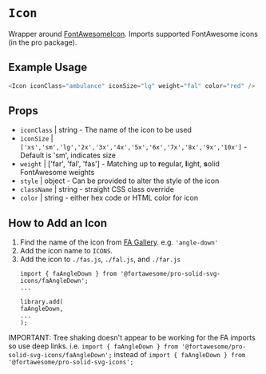 # `Icon`

Wrapper around [FontAwesomeIcon](https://github.com/FortAwesome/react-fontawesome). 
Imports supported FontAwesome icons (in the pro package).

## Example Usage

```javascript
<Icon iconClass="ambulance" iconSize="lg" weight="fal" color="red" />
```

## Props

* `iconClass` | string - The name of the icon to be used
* `iconSize` | `['xs','sm','lg','2x','3x','4x','5x','6x','7x','8x','9x','10x']` - Default is 'sm', indicates size
* `weight` | ['far', 'fal', 'fas'] - Matching up to **r**egular, **l**ight, **s**olid FontAwesome weights
* `style` | object - Can be provided to alter the style of the icon
* `className` | string - straight CSS class override
* `color` | string - either hex code or HTML color for icon

## How to Add an Icon
1. Find the name of the icon from [FA Gallery](https://fontawesome.com/icons?d=gallery). e.g. `'angle-down'`
2. Add the icon name to `ICONS`.
3. Add the icon to `./fas.js`, `./fal.js`, and `./far.js`
    ```
    import { faAngleDown } from '@fortawesome/pro-solid-svg-icons/faAngleDown';
    ...
    
    library.add(
    faAngleDown,
    ...
    );
    ```
   
IMPORTANT: Tree shaking doesn't appear to be working for the FA imports so use deep links.
i.e. `import { faAngleDown } from '@fortawesome/pro-solid-svg-icons/faAngleDown';`
instead of `import { faAngleDown } from '@fortawesome/pro-solid-svg-icons';`

